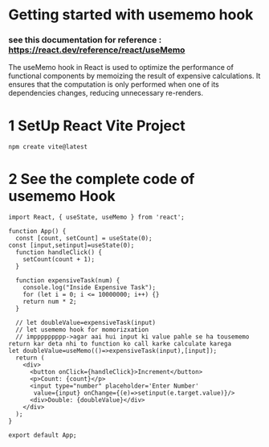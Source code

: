 # Getting started with usememo hook 
### see this documentation for reference : https://react.dev/reference/react/useMemo
The useMemo hook in React is used to optimize the performance of functional components by memoizing the result of expensive calculations. It ensures that the computation is only performed when one of its dependencies changes, reducing unnecessary re-renders.
# 1 SetUp React Vite Project 
```
npm create vite@latest
```
# 2 See the complete code of usememo Hook
```
import React, { useState, useMemo } from 'react';

function App() {
  const [count, setCount] = useState(0);
const [input,setinput]=useState(0);
  function handleClick() {
    setCount(count + 1);
  }

  function expensiveTask(num) {
    console.log("Inside Expensive Task");
    for (let i = 0; i <= 10000000; i++) {}
    return num * 2;
  }

  // let doubleValue=expensiveTask(input)
  // let usememo hook for momorizxation 
  // imppppppppp->agar aai hui input ki value pahle se ha tousememo return kar deta nhi to function ko call karke calculate karega 
let doubleValue=useMemo(()=>expensiveTask(input),[input]);
  return (
    <div>
      <button onClick={handleClick}>Increment</button>
      <p>Count: {count}</p>
      <input type="number" placeholder='Enter Number'
       value={input} onChange={(e)=>setinput(e.target.value)}/>
      <div>Double: {doubleValue}</div>
    </div>
  );
}

export default App;


```

